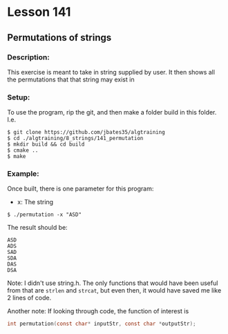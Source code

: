 # Lesson 141
## Permutations of strings
### Description:
This exercise is meant to take in string supplied by user. It then shows all the permutations that that string may exist in
### Setup: 
To use the program, rip the git, and then make a folder build in this folder. I.e.
```
$ git clone https://github.com/jbates35/algtraining
$ cd ./algtraining/8_strings/141_permutation
$ mkdir build && cd build
$ cmake ..
$ make
```
### Example:
Once built, there is one parameter for this program:
- x: The string
```
$ ./permutation -x "ASD"
```

The result should be:
```
ASD
ADS
SAD
SDA
DAS
DSA
```
Note: I didn't use string.h. The only functions that would have been useful from that are ```strlen``` and ```strcat```, but even then, it would have saved me like 2 lines of code.

Another note: If looking through code, the function of interest is 
```c
int permutation(const char* inputStr, const char *outputStr);
```